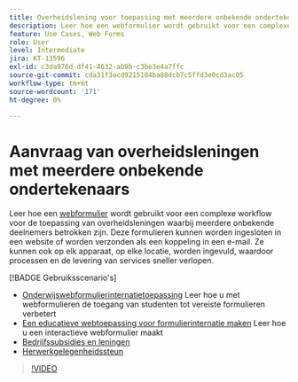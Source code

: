 ```yaml
---
title: Overheidslening voor toepassing met meerdere onbekende ondertekenaars
description: Leer hoe een webformulier wordt gebruikt voor een complexe workflow voor het toepassen van een overheidslening waarbij meerdere onbekende deelnemers betrokken zijn
feature: Use Cases, Web Forms
role: User
level: Intermediate
jira: KT-13596
exl-id: c3da976d-df41-4632-ab9b-c3be3e4a7ffc
source-git-commit: cda31f3acd9215184ba88dcb7c5ffd3e0cd3ac05
workflow-type: tm+mt
source-wordcount: '171'
ht-degree: 0%

---
```


# Aanvraag van overheidsleningen met meerdere onbekende ondertekenaars

Leer hoe een [webformulier](../sign-advanced-users/webform.md) wordt gebruikt voor een complexe workflow voor de toepassing van overheidsleningen waarbij meerdere onbekende deelnemers betrokken zijn. Deze formulieren kunnen worden ingesloten in een website of worden verzonden als een koppeling in een e-mail. Ze kunnen ook op elk apparaat, op elke locatie, worden ingevuld, waardoor processen en de levering van services sneller verlopen.

[!BADGE Gebruiksscenario&#39;s]

* [Onderwijswebformulierinternatietoepassing](https://experienceleague.adobe.com/docs/document-cloud-learn/sign-learning-hub/expand/recipes/edu/usecase-edu-intern.html?lang=nl-NL)
Leer hoe u met webformulieren de toegang van studenten tot vereiste formulieren verbetert
* [Een educatieve webtoepassing voor formulierinternatie maken](https://experienceleague.adobe.com/docs/document-cloud-learn/sign-learning-hub/expand/recipes/edu/usecase-edu-intern-create.html?lang=nl-NL)
Leer hoe u een interactieve webformulier maakt
* [Bedrijfssubsidies en leningen](https://experienceleague.adobe.com/docs/document-cloud-learn/sign-learning-hub/expand/recipes/gov/usecasegovgrants.html?lang=nl-NL)
* [Herwerkgelegenheidssteun](https://experienceleague.adobe.com/docs/document-cloud-learn/sign-learning-hub/expand/recipes/gov/usecasegovreemployment.html?lang=nl-NL)

>[!VIDEO](https://video.tv.adobe.com/v/3421619?quality=12&learn=on&hidetitle=true)
